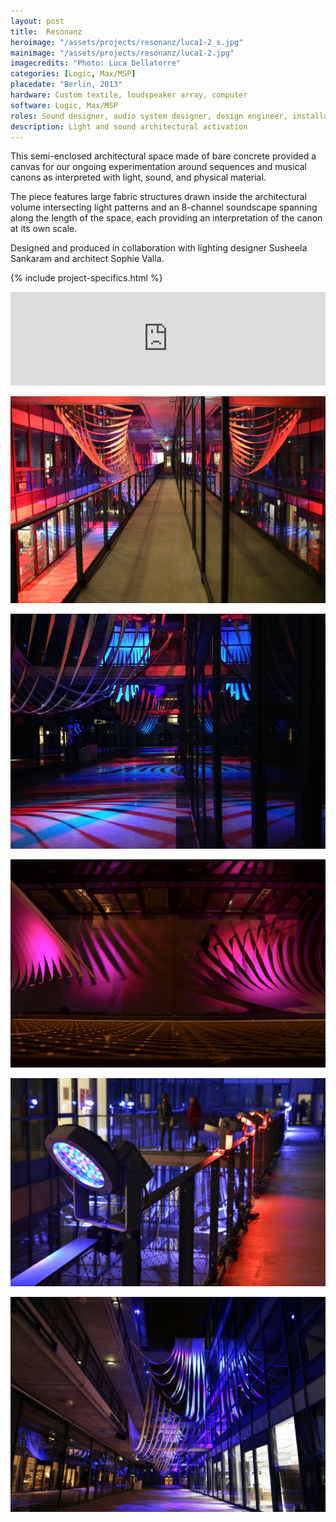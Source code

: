 ```yaml
---
layout: post
title:  Resonanz
heroimage: "/assets/projects/resonanz/luca1-2_s.jpg"
mainimage: "/assets/projects/resonanz/luca1-2.jpg"
imagecredits: "Photo: Luca Dellatorre"
categories: [Logic, Max/MSP]
placedate: "Berlin, 2013"
hardware: Custom textile, loudspeaker array, computer
software: Logic, Max/MSP
roles: Sound designer, audio system designer, design engineer, installation coordinator
description: Light and sound architectural activation
---
```

<div class="project-narrative">
<p>This semi-enclosed architectural space made of bare concrete provided a canvas for our ongoing experimentation around sequences and musical canons as interpreted with light, sound, and physical material.</p>

<p>The piece features large fabric structures drawn inside the architectural volume intersecting light patterns and an 8-channel soundscape spanning along the length of the space, each providing an interpretation of the canon at its own scale.</p>

<p>Designed and produced in collaboration with lighting designer Susheela Sankaram and architect Sophie Valla.</p>
</div>

{% include project-specifics.html %}

<div class="project-media">
<iframe width="100%" scrolling="yes" frameborder="no" allow="autoplay" src="https://w.soundcloud.com/player/?url=https%3A//api.soundcloud.com/tracks/144341249&color=%23ff5500&auto_play=false&hide_related=false&show_comments=true&show_user=true&show_reposts=false&show_teaser=true&visual=true"></iframe>

<p><img src="/assets/projects/resonanz/luca1 2.jpg"></p>
<p><img src="/assets/projects/resonanz/IMG_0740_s.jpg"></p>
<p><img src="/assets/projects/resonanz/luca3 2.jpg"></p>
<p><img src="/assets/projects/resonanz/luca5 2.jpg"></p>
<p><img src="/assets/projects/resonanz/Pano1 2.jpg"></p>
</div>